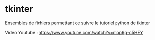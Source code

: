 # tkinter
Ensembles de fichiers permettant de suivre le tutoriel python de tkinter

Video Youtube :
https://www.youtube.com/watch?v=mop6g-c5HEY
